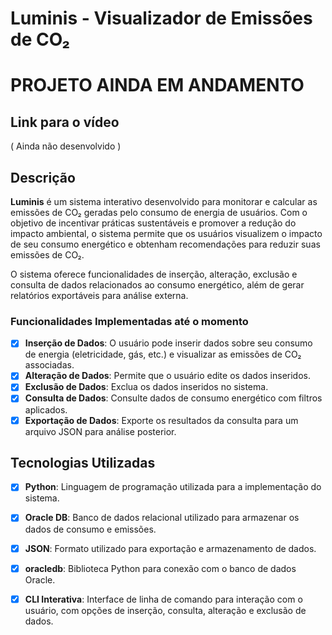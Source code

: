 # Luminis - Visualizador de Emissões de CO₂

# PROJETO AINDA EM ANDAMENTO

## Link para o vídeo

( Ainda não desenvolvido ) 

## Descrição

**Luminis** é um sistema interativo desenvolvido para monitorar e calcular as emissões de CO₂ geradas pelo consumo de energia de usuários. Com o objetivo de incentivar práticas sustentáveis e promover a redução do impacto ambiental, o sistema permite que os usuários visualizem o impacto de seu consumo energético e obtenham recomendações para reduzir suas emissões de CO₂.

O sistema oferece funcionalidades de inserção, alteração, exclusão e consulta de dados relacionados ao consumo energético, além de gerar relatórios exportáveis para análise externa.

### Funcionalidades Implementadas até o momento

- [x] **Inserção de Dados**: O usuário pode inserir dados sobre seu consumo de energia (eletricidade, gás, etc.) e visualizar as emissões de CO₂ associadas.
- [x] **Alteração de Dados**: Permite que o usuário edite os dados inseridos.
- [x] **Exclusão de Dados**: Exclua os dados inseridos no sistema.
- [x] **Consulta de Dados**: Consulte dados de consumo energético com filtros aplicados.
- [x] **Exportação de Dados**: Exporte os resultados da consulta para um arquivo JSON para análise posterior.

## Tecnologias Utilizadas

- [x] **Python**: Linguagem de programação utilizada para a implementação do sistema.
- [x] **Oracle DB**: Banco de dados relacional utilizado para armazenar os dados de consumo e emissões.
- [x] **JSON**: Formato utilizado para exportação e armazenamento de dados.
- [x] **oracledb**: Biblioteca Python para conexão com o banco de dados Oracle.
- [x] **CLI Interativa**: Interface de linha de comando para interação com o usuário, com opções de inserção, consulta, alteração e exclusão de dados.

